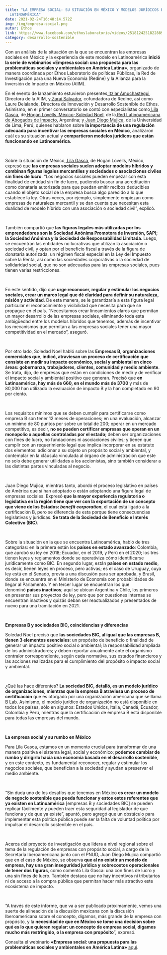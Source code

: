 ```yaml
---
title: "LA EMPRESA SOCIAL: SU SITUACIÓN EN MÉXICO Y MODELOS JURÍDICOS EN
  LATINOAMÉRICA"
date: 2021-02-24T16:48:14.572Z
img: /img/empresa-social.png
autor: Ethos
link: https://www.facebook.com/ethoslaboratorio/videos/2518124251822889/
category: desarrollo-sostenible
---
```

<!--StartFragment-->

Con un análisis de la situación en la que se encuentran las empresas sociales en México y la experiencia de este modelo en Latinoamérica **inició la serie de webinarios «Empresa social: una propuesta para las problemáticas sociales y ambientales en América Latina»**, organizado de manera coordinada por Ethos Laboratorio de políticas Públicas, la Red de Investigación para una Nueva Economía (Redine) y la Alianza para la Inversión de Impacto en México (AIIM).

En el evento de lanzamiento estuvieron presentes[ Itziar Amuchastegui](https://www.linkedin.com/in/itziar-amuchastegui-97484634), Directora de la AIIM, y[ Zaraí Salvador](https://www.linkedin.com/in/zarai-salvador), cofundadora de Redine, así como Laure Delalande, Directora de Innovación y Desarrollo Sostenible de Ethos. Asimismo, en el primer conversatorio se contó con especialistas como[ Lila Gasca](https://www.linkedin.com/in/lilaalej/), de[ Hogan Lovells, México](https://www.facebook.com/hoganlovellsmx/);[ Soledad Noel](https://www.linkedin.com/in/soledad-noel/), de la[ Red Latinoamericana de Abogados de Impacto](https://esela.eu/regions/rlai), Argentina; y[ Juan Diego Mujica](https://www.linkedin.com/in/juandiegomf/), de la Universidad de Lima, Perú, quienes hablaron sobre **la importancia de una regulación adecuada para incentivar las empresas sociales en México**, analizaron cuál es su situación actual y **compartieron modelos jurídicos que están funcionando en Latinoamérica**.

 

Sobre la situación de México,[ Lila Gasca](https://www.linkedin.com/in/lilaalej/), de Hogan Lovells, México, expresó que **las empresas sociales suelen adoptar modelos híbridos y combinan figuras legales mercantiles y sociedades o asociaciones civiles sin fines de lucro**. “Los negocios sociales pueden empezar con esta finalidad de entidad sin fin de lucro, pudiendo buscar una acreditación como donataria autorizada para que puedan emitir recibos deducibles cuando el objeto social de la empresa busca algo parecido a lo que establece la ley. Otras veces, por ejemplo, simplemente empiezan como empresas de naturaleza mercantil y se dan cuenta que necesitan esta dualidad de modelo híbrido con una asociación o sociedad civil”, explicó.

 

También compartió que **las figuras legales más utilizadas por los emprendedores son la Sociedad Anónima Promotora de Inversión, SAPI; la Sociedad Anónima y la Sociedad de Responsabilidad Limitada**. Luego, se encuentran las entidades no lucrativas que utilizan la asociación o sociedad civil, y optan por el beneficio fiscal a través de la figura de donataria autorizada, un régimen fiscal especial en la Ley del Impuesto sobre la Renta, así como las sociedades corporativas o la sociedad de solidaridad social, que no son adecuadas para las empresas sociales, pues tienen varias restricciones.

 

En este sentido, dijo que **urge reconocer, regular y estimular los negocios sociales, crear un marco legal que dé claridad para definir su naturaleza, misión y actividad**. De esta manera, se le garantizaría a esta figura legal particular el reconocimiento y visibilidad que necesita para que se propague en el país. “Necesitamos crear lineamientos claros que permitan un mayor desarrollo de las empresas sociales, eliminando toda esta ambigüedad entre los modelos híbridos que tenemos, además de incentivar los mecanismos que permitan a las empresas sociales tener una mayor competitividad en el mercado”, aseguró.

 

Por otro lado, Soledad Noel habló sobre las **Empresas B, organizaciones comerciales que, indicó, atraviesan un proceso de certificación que consiste en medir su impacto económico, social y ambiental en cinco áreas: gobernanza, trabajadores, clientes, comunidad y medio ambiente**. Se trata, dijo, de empresas que están en condiciones de medir y de verificar el impacto social y ambiental positivo que generan. Precisó que **en Latinoamérica, hay más de 660, en el mundo más de 3700** y más de 80,000 han utilizado la evaluación de impacto B y la han completado en 90 por ciento.

 

Los requisitos mínimos que se deben cumplir para certificarse como empresa B son tener 12 meses de operaciones; en una evaluación, alcanzar un mínimo de 80 puntos por sobre un total de 200; operar en un mercado competitivo, es decir, **no se pueden certificar empresas que operan en un monopolio o aquellas controladas por el estado**; deben ser organizaciones con fines de lucro, no fundaciones ni asociaciones civiles; y tienen que cumplir con un requerimiento legal que implica incorporar en su estatuto dos elementos: adicionar a su objeto un propósito social y ambiental, y contemplar en la cláusula vinculada al órgano de administración que este no solo debe generar utilidades a los accionistas, sino también considerar a las distintas partes vinculadas al negocio.

 

Juan Diego Mujica, mientras tanto, abordó el proceso legislativo en países de América que sí han adoptado o están adoptando una figura legal de empresas sociales. Expresó **que la mayor experiencia regulatoria o legislativa en la región tiene que ver con la exportación de un concepto que viene de los Estados: *benefit corporation***, el cual está ligado a la certificación B, pero se diferencia de esta porque tiene consecuencias legislativas y jurídicas. **Se trata de la Sociedad de Beneficio e Interés Colectivo (BIC)**.

 

Sobre la situación en la que se encuentra Latinoamérica, habló de tres categorías: en la primera están los **países en estado avanzado**: Colombia, que aprobó su ley en 2018; Ecuador, en el 2019, y Perú en el 2020; los tres tienen leyes y reglamentos donde se operativiza cómo identificarse jurídicamente como BIC. En segundo lugar, están **países en estado medio**, es decir, tienen leyes en proceso, pero activas; es el caso de Uruguay, cuya ley está en el Senado, previa a una discusión para ser aprobada, y Brasil, donde se encuentra en el Ministerio de Economía con probabilidades de llegar al Parlamento. Y en tercer lugar se encuentran los que denominó **países inactivos**; aquí se ubican Argentina y Chile, los primeros en presentar sus proyectos de ley, pero que por cuestiones internas se encuentran inactivos y quizás deban ser reactualizados y presentados de nuevo para una tramitación en 2021.

 

**Empresas B y sociedades BIC, coincidencias y diferencias**



Soledad Noel precisó que **las sociedades BIC, al igual que las empresas B, tienen 3 elementos esenciales**: un propósito de beneficio o finalidad de generar un impacto positivo social o ambiental; la responsabilidad ampliada de los administradores; y deben reportar anualmente ante el organismo contralor correspondiente, según cada normativa, sus estados financieros y las acciones realizadas para el cumplimiento del propósito o impacto social y ambiental.

 

¿Qué las hace diferentes? **La sociedad BIC, detalló, es un modelo jurídico de organizaciones, mientras que la empresa B atraviesa un proceso de certificación** que es otorgado por una organización americana que se llama B Lab. Asimismo, el modelo jurídico de organización no está disponible en todos los países, sólo en algunos: Estados Unidos, Italia, Canadá, Ecuador, Colombia y Perú, mientras que la certificación de empresa B está disponible para todas las empresas del mundo.

 

**La empresa social y su rumbo en México**



Para Lila Gasca, estamos en un momento crucial para transformar de una manera positiva el sistema legal, social y económico; **podemos cambiar de rumbo y dirigirlo hacia una economía basada en el desarrollo sostenible**, y en este contexto, es fundamental reconocer, regular y estimular los negocios sociales, que benefician a la sociedad y ayudan a preservar el medio ambiente.

 

“Sin duda uno de los desafíos que tenemos en México **es crear un modelo de negocio sostenible que pueda funcionar y estos estos referentes que ya existen en Latinoamérica** \[empresas B y sociedades BIC] se pueden replicar fácilmente y pueden traer esta seguridad al legislador de que funciona y de que ya existe”, apuntó, pero agregó que un obstáculo para implementar esta política pública puede ser la falta de voluntad política por impulsar el desarrollo sostenible en el país.

 

Acerca del proyecto de investigación que lidera a nivel regional sobre el tema de la regulación de empresas con propósito social, a cargo de la Secretaría Iberoamericana junto con el PNUD, Juan Diego Mujica compartió que en el caso de México, se observa **que al no existir un modelo de empresa, hay una gran inseguridad jurídica y sobrecostos operacionales de tener dos figuras**, como comentó Lila Gasca: una con fines de lucro y una sin fines de lucro. También destaca que no hay incentivos ni tributarios ni de acceso a la compra pública que permitan hacer más atractivo este ecosistema de impacto.

 

“A través de este informe, que va a ser publicado próximamente, vemos una suerte de alineación de la discusión mexicana con la discusión Iberoamericana sobre el concepto, digamos, más grande de la empresa con propósito, y la **necesidad de que en México se tome una decisión sobre qué es lo que quieren regular: un concepto de empresa social, digamos mucho más restringido, o la empresa con propósito**”, expresó.

Consulta el webinario **«Empresa social: una propuesta para las problemáticas sociales y ambientales en América Latina»** [aquí](https://fb.watch/3TIZjlurNX/).

<!--EndFragment-->